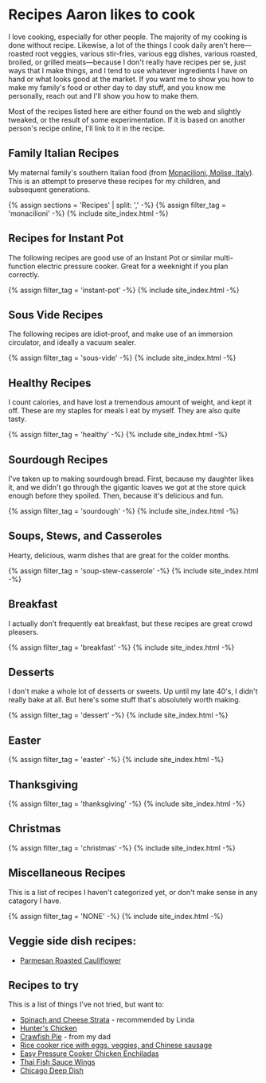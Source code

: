 # Recipes Aaron likes to cook

I love cooking, especially for other people. The majority of my cooking is done without recipe. Likewise, a lot of the things I cook daily aren't here—roasted root veggies, various stir-fries, various egg dishes, various roasted, broiled, or grilled meats—because I don't really have recipes per se, just ways that I make things, and I tend to use whatever ingredients I have on hand or what looks good at the market. If you want me to show you how to make my family's food or other day to day stuff, and you know me personally, reach out and I'll show you how to make them. 

Most of the recipes listed here are either found on the web and slightly tweaked, or the result of some experimentation. If it is based on another person's recipe online, I'll link to it in the recipe.

## Family Italian Recipes

My maternal family's southern Italian food (from [Monacilioni, Molise, Italy](https://en.wikipedia.org/wiki/Monacilioni)). This is an attempt to preserve these recipes for my children, and subsequent generations.

{% assign sections = 'Recipes' | split: ',' -%}
{% assign filter_tag = 'monacilioni' -%}
{% include site_index.html -%}

## Recipes for Instant Pot

The following recipes are good use of an Instant Pot or similar multi-function electric pressure cooker. Great for a weeknight if you plan correctly.

{% assign filter_tag = 'instant-pot' -%}
{% include site_index.html -%}

## Sous Vide Recipes

The following recipes are idiot-proof, and make use of an immersion circulator, and ideally a vacuum sealer.

{% assign filter_tag = 'sous-vide' -%}
{% include site_index.html -%}

## Healthy Recipes

I count calories, and have lost a tremendous amount of weight, and kept it off. These are my staples for meals I eat by myself. They are also quite tasty.

{% assign filter_tag = 'healthy' -%}
{% include site_index.html -%}

## Sourdough Recipes

I've taken up to making sourdough bread. First, because my daughter likes it, and we didn't go through the gigantic loaves we got at the store quick enough before they spoiled. Then, because it's delicious and fun.

{% assign filter_tag = 'sourdough' -%}
{% include site_index.html -%}

## Soups, Stews, and Casseroles

Hearty, delicious, warm dishes that are great for the colder months. 

{% assign filter_tag = 'soup-stew-casserole' -%}
{% include site_index.html -%}

## Breakfast

I actually don't frequently eat breakfast, but these recipes are great crowd pleasers.

{% assign filter_tag = 'breakfast' -%}
{% include site_index.html -%}

## Desserts

I don't make a whole lot of desserts or sweets. Up until my late 40's, I didn't really bake at all. But here's some stuff that's absolutely worth making.

{% assign filter_tag = 'dessert' -%}
{% include site_index.html -%}

## Easter
{% assign filter_tag = 'easter' -%}
{% include site_index.html -%}

## Thanksgiving
{% assign filter_tag = 'thanksgiving' -%}
{% include site_index.html -%}

## Christmas
{% assign filter_tag = 'christmas' -%}
{% include site_index.html -%}

## Miscellaneous Recipes

This is a list of recipes I haven't categorized yet, or don't make sense in any catagory I have. 

{% assign filter_tag = 'NONE' -%}
{% include site_index.html -%}

## Veggie side dish recipes:
- [Parmesan Roasted Cauliflower](https://tasty.co/recipe/parmesan-roasted-cauliflower)

## Recipes to try

This is a list of things I've not tried, but want to:

- [Spinach and Cheese Strata](https://smittenkitchen.com/2009/12/spinach-and-cheese-strata/) - recommended by Linda
- [Hunter's Chicken](https://youtu.be/yMVGR3ibVvs?si=Wyd0WOFdz9yoA1z6)
- [Crawfish Pie](/93c5ca05cd51428926d197e6d4a2d050.jpg) - from my dad
- [Rice cooker rice with eggs, veggies, and Chinese sausage](https://youtu.be/--P6IGVLVZo)
- [Easy Pressure Cooker Chicken Enchiladas](https://www.seriouseats.com/pressure-cooker-fast-and-easy-chicken-enchiladas-food-lab-recipe)
- [Thai Fish Sauce Wings](./Untested/Thai%20Fish%20Sauce%20Wings.html)
- [Chicago Deep Dish](./Untested/Chicago%20Deep%20Dish.html)
